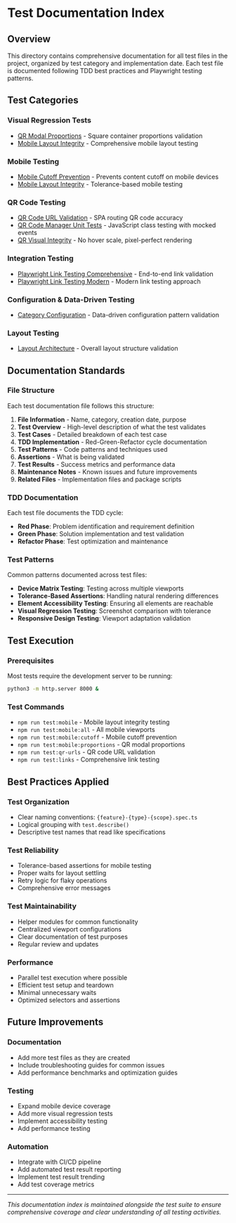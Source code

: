 # Test Documentation Index

## Overview

This directory contains comprehensive documentation for all test files in the project, organized by test category and implementation date. Each test file is documented following TDD best practices and Playwright testing patterns.

## Test Categories

### **Visual Regression Tests**
- [QR Modal Proportions](qr-modal-proportions.md) - Square container proportions validation
- [Mobile Layout Integrity](mobile-layout-integrity.md) - Comprehensive mobile layout testing

### **Mobile Testing**
- [Mobile Cutoff Prevention](mobile-cutoff-prevention.md) - Prevents content cutoff on mobile devices
- [Mobile Layout Integrity](mobile-layout-integrity.md) - Tolerance-based mobile testing

### **QR Code Testing**
- [QR Code URL Validation](qr-code-url-validation.md) - SPA routing QR code accuracy
- [QR Code Manager Unit Tests](qr-code-manager-unit.md) - JavaScript class testing with mocked events
- [QR Visual Integrity](qr-visual-integrity.md) - No hover scale, pixel-perfect rendering

### **Integration Testing**
- [Playwright Link Testing Comprehensive](playwright-link-testing-comprehensive.md) - End-to-end link validation
- [Playwright Link Testing Modern](playwright-link-testing-modern.md) - Modern link testing approach

### **Configuration & Data-Driven Testing**
- [Category Configuration](category-configuration.md) - Data-driven configuration pattern validation

### **Layout Testing**
- [Layout Architecture](layout-architecture.md) - Overall layout structure validation

## Documentation Standards

### **File Structure**
Each test documentation file follows this structure:
1. **File Information** - Name, category, creation date, purpose
2. **Test Overview** - High-level description of what the test validates
3. **Test Cases** - Detailed breakdown of each test case
4. **TDD Implementation** - Red-Green-Refactor cycle documentation
5. **Test Patterns** - Code patterns and techniques used
6. **Assertions** - What is being validated
7. **Test Results** - Success metrics and performance data
8. **Maintenance Notes** - Known issues and future improvements
9. **Related Files** - Implementation files and package scripts

### **TDD Documentation**
Each test file documents the TDD cycle:
- **Red Phase**: Problem identification and requirement definition
- **Green Phase**: Solution implementation and test validation
- **Refactor Phase**: Test optimization and maintenance

### **Test Patterns**
Common patterns documented across test files:
- **Device Matrix Testing**: Testing across multiple viewports
- **Tolerance-Based Assertions**: Handling natural rendering differences
- **Element Accessibility Testing**: Ensuring all elements are reachable
- **Visual Regression Testing**: Screenshot comparison with tolerance
- **Responsive Design Testing**: Viewport adaptation validation

## Test Execution

### **Prerequisites**
Most tests require the development server to be running:
```bash
python3 -m http.server 8000 &
```

### **Test Commands**
- `npm run test:mobile` - Mobile layout integrity testing
- `npm run test:mobile:all` - All mobile viewports
- `npm run test:mobile:cutoff` - Mobile cutoff prevention
- `npm run test:mobile:proportions` - QR modal proportions
- `npm run test:qr-urls` - QR code URL validation
- `npm run test:links` - Comprehensive link testing

## Best Practices Applied

### **Test Organization**
- Clear naming conventions: `{feature}-{type}-{scope}.spec.ts`
- Logical grouping with `test.describe()`
- Descriptive test names that read like specifications

### **Test Reliability**
- Tolerance-based assertions for mobile testing
- Proper waits for layout settling
- Retry logic for flaky operations
- Comprehensive error messages

### **Test Maintainability**
- Helper modules for common functionality
- Centralized viewport configurations
- Clear documentation of test purposes
- Regular review and updates

### **Performance**
- Parallel test execution where possible
- Efficient test setup and teardown
- Minimal unnecessary waits
- Optimized selectors and assertions

## Future Improvements

### **Documentation**
- Add more test files as they are created
- Include troubleshooting guides for common issues
- Add performance benchmarks and optimization guides

### **Testing**
- Expand mobile device coverage
- Add more visual regression tests
- Implement accessibility testing
- Add performance testing

### **Automation**
- Integrate with CI/CD pipeline
- Add automated test result reporting
- Implement test result trending
- Add test coverage metrics

---

*This documentation index is maintained alongside the test suite to ensure comprehensive coverage and clear understanding of all testing activities.*

